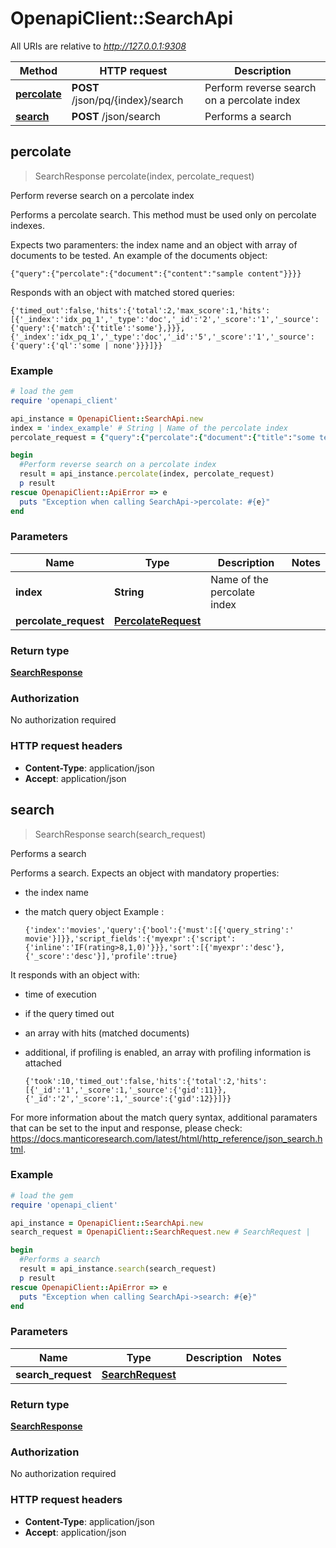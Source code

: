 # OpenapiClient::SearchApi

All URIs are relative to *http://127.0.0.1:9308*

Method | HTTP request | Description
------------- | ------------- | -------------
[**percolate**](SearchApi.md#percolate) | **POST** /json/pq/{index}/search | Perform reverse search on a percolate index
[**search**](SearchApi.md#search) | **POST** /json/search | Performs a search



## percolate

> SearchResponse percolate(index, percolate_request)

Perform reverse search on a percolate index

Performs a percolate search. 
This method must be used only on percolate indexes.

Expects two paramenters: the index name and an object with array of documents to be tested.
An example of the documents object:

  ```
  {"query":{"percolate":{"document":{"content":"sample content"}}}}
  ```

Responds with an object with matched stored queries: 

  ```
  {'timed_out':false,'hits':{'total':2,'max_score':1,'hits':[{'_index':'idx_pq_1','_type':'doc','_id':'2','_score':'1','_source':{'query':{'match':{'title':'some'},}}},{'_index':'idx_pq_1','_type':'doc','_id':'5','_score':'1','_source':{'query':{'ql':'some | none'}}}]}}
  ```


### Example

```ruby
# load the gem
require 'openapi_client'

api_instance = OpenapiClient::SearchApi.new
index = 'index_example' # String | Name of the percolate index
percolate_request = {"query":{"percolate":{"document":{"title":"some text to match"}}}} # PercolateRequest | 

begin
  #Perform reverse search on a percolate index
  result = api_instance.percolate(index, percolate_request)
  p result
rescue OpenapiClient::ApiError => e
  puts "Exception when calling SearchApi->percolate: #{e}"
end
```

### Parameters


Name | Type | Description  | Notes
------------- | ------------- | ------------- | -------------
 **index** | **String**| Name of the percolate index | 
 **percolate_request** | [**PercolateRequest**](PercolateRequest.md)|  | 

### Return type

[**SearchResponse**](SearchResponse.md)

### Authorization

No authorization required

### HTTP request headers

- **Content-Type**: application/json
- **Accept**: application/json


## search

> SearchResponse search(search_request)

Performs a search

Performs a search. 
Expects an object with mandatory properties:
* the index name
* the match query object
Example :

  ```
  {'index':'movies','query':{'bool':{'must':[{'query_string':' movie'}]}},'script_fields':{'myexpr':{'script':{'inline':'IF(rating>8,1,0)'}}},'sort':[{'myexpr':'desc'},{'_score':'desc'}],'profile':true}
  ```

It responds with an object with:
- time of execution
- if the query timed out
- an array with hits (matched documents)
- additional, if profiling is enabled, an array with profiling information is attached


  ```
  {'took':10,'timed_out':false,'hits':{'total':2,'hits':[{'_id':'1','_score':1,'_source':{'gid':11}},{'_id':'2','_score':1,'_source':{'gid':12}}]}}
  ```

For more information about the match query syntax, additional paramaters that can be set to the input and response, please check: https://docs.manticoresearch.com/latest/html/http_reference/json_search.html.


### Example

```ruby
# load the gem
require 'openapi_client'

api_instance = OpenapiClient::SearchApi.new
search_request = OpenapiClient::SearchRequest.new # SearchRequest | 

begin
  #Performs a search
  result = api_instance.search(search_request)
  p result
rescue OpenapiClient::ApiError => e
  puts "Exception when calling SearchApi->search: #{e}"
end
```

### Parameters


Name | Type | Description  | Notes
------------- | ------------- | ------------- | -------------
 **search_request** | [**SearchRequest**](SearchRequest.md)|  | 

### Return type

[**SearchResponse**](SearchResponse.md)

### Authorization

No authorization required

### HTTP request headers

- **Content-Type**: application/json
- **Accept**: application/json


